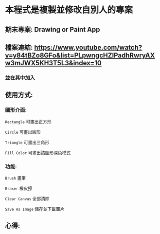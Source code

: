 # 本程式是複製並修改自別人的專案
## 期末專案:  Drawing or Paint App

## 檔案連結: https://www.youtube.com/watch?v=y84tBZo8GFo&list=PLpwngcHZlPadhRwryAXw3mJWX5KH3T5L3&index=10
### 並在其中加入





## 使用方式:

### 圖形介面:

``` Rectangle ``` 可畫出正方形

``` Circle ``` 可畫出圓形

``` Triangle ``` 可畫出三角形

``` Fill Color ``` 可畫出該圖形深色模式

### 功能:

``` Brush ```  畫筆

``` Eraser ``` 橡皮擦

``` Clear Canvas ``` 全部清除

``` Save As Image ``` 儲存並下載圖片


## 心得:


